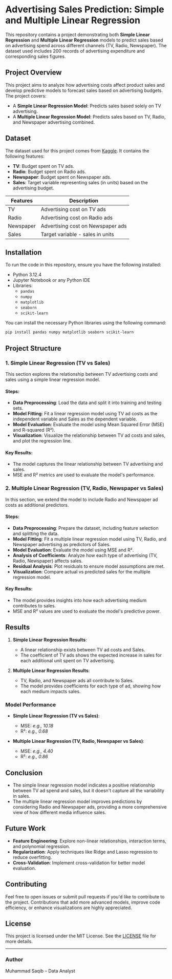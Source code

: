 
# Advertising Sales Prediction: Simple and Multiple Linear Regression

This repository contains a project demonstrating both **Simple Linear Regression** and **Multiple Linear Regression** models to predict sales based on advertising spend across different channels (TV, Radio, Newspaper). The dataset used includes 200 records of advertising expenditure and corresponding sales figures.

## Project Overview

This project aims to analyze how advertising costs affect product sales and develop predictive models to forecast sales based on advertising budgets. The project covers:

- A **Simple Linear Regression Model**: Predicts sales based solely on TV advertising.
- A **Multiple Linear Regression Model**: Predicts sales based on TV, Radio, and Newspaper advertising combined.

## Dataset

The dataset used for this project comes from [Kaggle](https://www.kaggle.com). It contains the following features:

- **TV**: Budget spent on TV ads.
- **Radio**: Budget spent on Radio ads.
- **Newspaper**: Budget spent on Newspaper ads.
- **Sales**: Target variable representing sales (in units) based on the advertising budget.

| Features   | Description               |
|------------|---------------------------|
| TV         | Advertising cost on TV ads|
| Radio      | Advertising cost on Radio ads|
| Newspaper  | Advertising cost on Newspaper ads|
| Sales      | Target variable - sales in units|

## Installation

To run the code in this repository, ensure you have the following installed:

- Python 3.12.4
- Jupyter Notebook or any Python IDE
- Libraries:
  - `pandas`
  - `numpy`
  - `matplotlib`
  - `seaborn`
  - `scikit-learn`

You can install the necessary Python libraries using the following command:

```bash
pip install pandas numpy matplotlib seaborn scikit-learn
```

## Project Structure

### 1. Simple Linear Regression (TV vs Sales)

This section explores the relationship between TV advertising costs and sales using a simple linear regression model.

#### Steps:
- **Data Preprocessing**: Load the data and split it into training and testing sets.
- **Model Fitting**: Fit a linear regression model using TV ad costs as the independent variable and Sales as the dependent variable.
- **Model Evaluation**: Evaluate the model using Mean Squared Error (MSE) and R-squared (R²).
- **Visualization**: Visualize the relationship between TV ad costs and sales, and plot the regression line.

#### Key Results:
- The model captures the linear relationship between TV advertising and sales.
- MSE and R² metrics are used to evaluate the model's performance.
  
### 2. Multiple Linear Regression (TV, Radio, Newspaper vs Sales)

In this section, we extend the model to include Radio and Newspaper ad costs as additional predictors.

#### Steps:
- **Data Preprocessing**: Prepare the dataset, including feature selection and splitting the data.
- **Model Fitting**: Fit a multiple linear regression model using TV, Radio, and Newspaper advertising as predictors of Sales.
- **Model Evaluation**: Evaluate the model using MSE and R².
- **Analysis of Coefficients**: Analyze how each type of advertising (TV, Radio, Newspaper) affects sales.
- **Residual Analysis**: Plot residuals to ensure model assumptions are met.
- **Visualization**: Compare actual vs predicted sales for the multiple regression model.

#### Key Results:
- The model provides insights into how each advertising medium contributes to sales.
- MSE and R² values are used to evaluate the model's predictive power.

## Results

1. **Simple Linear Regression Results**:
   - A linear relationship exists between TV ad costs and Sales.
   - The coefficient of TV ads shows the expected increase in sales for each additional unit spent on TV advertising.
  
2. **Multiple Linear Regression Results**:
   - TV, Radio, and Newspaper ads all contribute to Sales.
   - The model provides coefficients for each type of ad, showing how each medium impacts sales.

### Model Performance

- **Simple Linear Regression (TV vs Sales)**:
  - MSE: _e.g., 10.18_
  - R²: _e.g., 0.68_

- **Multiple Linear Regression (TV, Radio, Newspaper vs Sales)**:
  - MSE: _e.g., 4.40_
  - R²: _e.g., 0.86_

## Conclusion

- The simple linear regression model indicates a positive relationship between TV ad spend and sales, but it doesn't capture all the variability in sales.
- The multiple linear regression model improves predictions by considering Radio and Newspaper ads, providing a more comprehensive view of how different media influence sales.

## Future Work

- **Feature Engineering**: Explore non-linear relationships, interaction terms, and polynomial regression.
- **Regularization**: Apply techniques like Ridge and Lasso regression to reduce overfitting.
- **Cross-Validation**: Implement cross-validation for better model evaluation.

## Contributing

Feel free to open issues or submit pull requests if you'd like to contribute to the project. Contributions that add more advanced models, improve code efficiency, or enhance visualizations are highly appreciated.

## License

This project is licensed under the MIT License. See the [LICENSE](LICENSE) file for more details.

---

### Author
Muhammad Saqib – Data Analyst 
